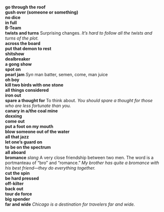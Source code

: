 __go through the roof__  
__gush over (someone or something)__  
__no dice__  
__in full__  
__B-Team__  
__twists and turns__ Surprising changes. _It’s hard to follow all the twists and turns of the plot._  
__across the board__  
__put that demon to rest__  
__shitshow__  
__dealbreaker__  
__a gong show__  
__spot on__  
__pearl jam__ _Syn_ man batter, semen, come, man juice  
__oh boy__  
__kill two birds with one stone__  
__all things considered__  
__iron out__  
__spare a thought for__ To think about. _You should spare a thought for those who are less fortunate than you._  
__canary in a/the coal mine__  
__doxxing__  
__come out__  
__put a foot on my mouth__  
__blow someone out of the water__  
__all that jazz__  
__let one’s guard on__  
__to be on the spectrum__  
__all aboard__  
__bromance__ _slang_ A very close friendship between two men. The word is a portmanteau of “bro” and “romance.” _My brother has quite a bromance with his best friend—they do everything together._  
__cut the spin__  
__be hard pressed__  
__off-kilter__  
__back out__  
__tour de force__  
__big spender__  
__far and wide__ _Chicago is a destination for travelers far and wide._  
